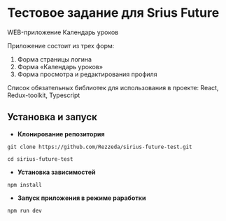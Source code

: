 # Тестовое задание для Srius Future

WEB-приложение Календарь уроков

Приложение состоит из трех форм:
1. Форма страницы логина
2. Форма «Календарь уроков»
3. Форма просмотра и редактирования профиля

Cписок обязательных библиотек для использования в проекте: React, Redux-toolkit, Typescript

## Установка и запуск

- **Клонирование репозитория**

`git clone https://github.com/Rezzeda/sirius-future-test.git`

`cd sirius-future-test`

- **Установка зависимостей**

`npm install`

- **Запуск приложения в режиме раработки**

`npm run dev`